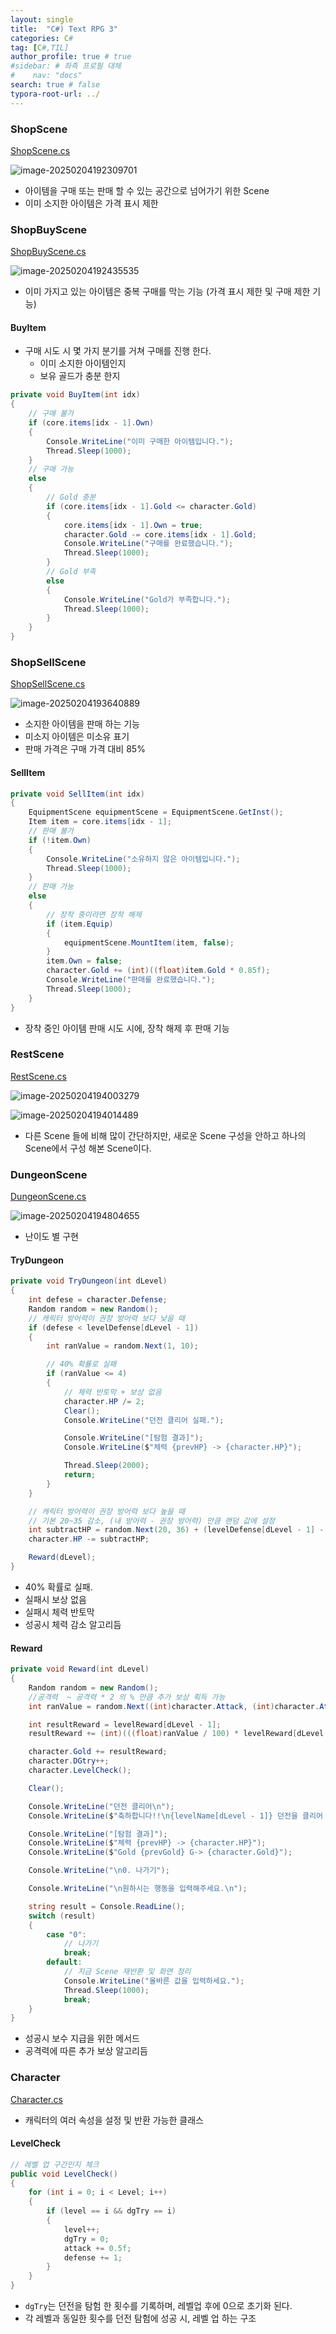 ```yaml
---
layout: single
title:  "C#) Text RPG 3"
categories: C#
tag: [C#,TIL]
author_profile: true # true
#sidebar: # 좌측 프로필 대체
#    nav: "docs"
search: true # false
typora-root-url: ../
---
```


### ShopScene

[ShopScene.cs](https://github.com/hun1387s/textRPG/blob/main/Client/ShopScene.cs)

![image-20250204192309701](/images/2025-02-04-0018/image-20250204192309701.png)

- 아이템을 구매 또는 판매 할 수 있는 공간으로 넘어가기 위한 Scene
- 이미 소지한 아이템은 가격 표시 제한



### ShopBuyScene

[ShopBuyScene.cs](https://github.com/hun1387s/textRPG/blob/main/Client/ShopBuyScene.cs)

![image-20250204192435535](/images/2025-02-04-0018/image-20250204192435535.png)

- 이미 가지고 있는 아이템은 중복 구매를 막는 기능 (가격 표시 제한 및 구매 제한 기능)



#### BuyItem

- 구매 시도 시 몇 가지 분기를 거쳐 구매를 진행 한다.
  - 이미 소지한 아이템인지
  - 보유 골드가 충분 한지

``` c#
private void BuyItem(int idx)
{
    // 구매 불가
    if (core.items[idx - 1].Own)
    {
        Console.WriteLine("이미 구매한 아이템입니다.");
        Thread.Sleep(1000);
    }
    // 구매 가능
    else
    {
        // Gold 충분
        if (core.items[idx - 1].Gold <= character.Gold)
        {
            core.items[idx - 1].Own = true;
            character.Gold -= core.items[idx - 1].Gold;
            Console.WriteLine("구매를 완료했습니다.");
            Thread.Sleep(1000);
        }
        // Gold 부족
        else
        {
            Console.WriteLine("Gold가 부족합니다.");
            Thread.Sleep(1000);
        }
    }
}
```





### ShopSellScene

[ShopSellScene.cs](https://github.com/hun1387s/textRPG/blob/main/Client/ShopSellScene.cs)

![image-20250204193640889](/images/2025-02-04-0018/image-20250204193640889.png)

- 소지한 아이템을 판매 하는 기능
- 미소지 아이템은 미소유 표기
- 판매 가격은 구매 가격 대비 85%



#### SellItem

``` c#
private void SellItem(int idx)
{
    EquipmentScene equipmentScene = EquipmentScene.GetInst();
    Item item = core.items[idx - 1];
    // 판매 불가
    if (!item.Own)
    {
        Console.WriteLine("소유하지 않은 아이템입니다.");
        Thread.Sleep(1000);
    }
    // 판매 가능
    else
    {
        // 장착 중이라면 장착 해제
        if (item.Equip)
        {
            equipmentScene.MountItem(item, false);
        }
        item.Own = false;
        character.Gold += (int)((float)item.Gold * 0.85f);
        Console.WriteLine("판매를 완료했습니다.");
        Thread.Sleep(1000);
    }
}
```

- 장착 중인 아이템 판매 시도 시에, 장착 해제 후 판매 기능



### RestScene

[RestScene.cs](https://github.com/hun1387s/textRPG/blob/main/Client/RestScene.cs)

![image-20250204194003279](/images/2025-02-04-0018/image-20250204194003279.png)

![image-20250204194014489](/images/2025-02-04-0018/image-20250204194014489.png)

- 다른 Scene 들에 비해 많이 간단하지만, 새로운 Scene 구성을 안하고 하나의 Scene에서 구성 해본 Scene이다.



### DungeonScene

[DungeonScene.cs](https://github.com/hun1387s/textRPG/blob/main/Client/DungeonScene.cs)

![image-20250204194804655](/images/2025-02-04-0018/image-20250204194804655.png)

- 난이도 별 구현

#### TryDungeon

``` c#
private void TryDungeon(int dLevel)
{
    int defese = character.Defense;
    Random random = new Random();
    // 캐릭터 방어력이 권장 방어력 보다 낮을 때
    if (defese < levelDefense[dLevel - 1])
    {
        int ranValue = random.Next(1, 10);

        // 40% 확률로 실패
        if (ranValue <= 4)
        {
            // 체력 반토막 + 보상 없음
            character.HP /= 2;
            Clear();
            Console.WriteLine("던전 클리어 실패.");

            Console.WriteLine("[탐험 결과]");
            Console.WriteLine($"체력 {prevHP} -> {character.HP}");

            Thread.Sleep(2000);
            return;
        }
    }

    // 캐릭터 방어력이 권장 방어력 보다 높을 때
    // 기본 20~35 감소, (내 방어력 - 권장 방어력) 만큼 랜덤 값에 설정
    int subtractHP = random.Next(20, 36) + (levelDefense[dLevel - 1] - defese);
    character.HP -= subtractHP;

    Reward(dLevel);
}
```

- 40% 확률로 실패.
- 실패시 보상 없음
- 실패시 체력 반토막
- 성공시 체력 감소 알고리듬



#### Reward

``` c#
private void Reward(int dLevel)
{
    Random random = new Random();
    //공격력  ~ 공격력 * 2 의 % 만큼 추가 보상 획득 가능
    int ranValue = random.Next((int)character.Attack, (int)character.Attack * 2);

    int resultReward = levelReward[dLevel - 1];
    resultReward += (int)(((float)ranValue / 100) * levelReward[dLevel - 1]);

    character.Gold += resultReward;
    character.DGtry++;
    character.LevelCheck();

    Clear();

    Console.WriteLine("던전 클리어\n");
    Console.WriteLine($"축하합니다!!\n{levelName[dLevel - 1]} 던전을 클리어 하였습니다.\n");

    Console.WriteLine("[탐험 결과]");
    Console.WriteLine($"체력 {prevHP} -> {character.HP}");
    Console.WriteLine($"Gold {prevGold} G-> {character.Gold}");

    Console.WriteLine("\n0. 나가기");

    Console.WriteLine("\n원하시는 행동을 입력해주세요.\n");

    string result = Console.ReadLine();
    switch (result)
    {
        case "0":
            // 나가기
            break;
        default:
            // 지금 Scene 재반환 및 화면 정리
            Console.WriteLine("올바른 값을 입력하세요.");
            Thread.Sleep(1000);
            break;
    }
}
```

- 성공시 보수 지급을 위한 메서드
- 공격력에 따른 추가 보상 알고리듬



### Character

[Character.cs](https://github.com/hun1387s/textRPG/blob/main/Client/Character.cs)

- 캐릭터의 여러 속성을 설정 및 반환 가능한 클래스



#### LevelCheck

```csharp
// 레벨 업 구간인지 체크
public void LevelCheck()
{
    for (int i = 0; i < Level; i++)
    {
        if (level == i && dgTry == i)
        {
            level++;
            dgTry = 0;
            attack += 0.5f;
            defense += 1;
        }
    }
}
```

- `dgTry`는 던전을 탐험 한 횟수를 기록하며, 레벨업 후에 0으로 초기화 된다.
- 각 레벨과 동일한 횟수를 던전 탐험에 성공 시, 레벨 업 하는 구조
